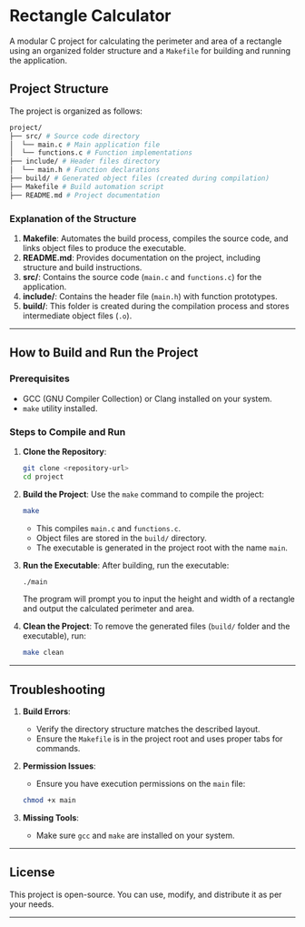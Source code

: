 # Rectangle Calculator

A modular C project for calculating the perimeter and area of a rectangle using an organized folder structure and a `Makefile` for building and running the application.

## Project Structure

The project is organized as follows:

```bash
project/
├── src/ # Source code directory
│  └── main.c # Main application file
│  └── functions.c # Function implementations
├── include/ # Header files directory
│  └── main.h # Function declarations
├── build/ # Generated object files (created during compilation)
├── Makefile # Build automation script
├── README.md # Project documentation
```

### Explanation of the Structure

1. **Makefile**: Automates the build process, compiles the source code, and links object files to produce the executable.
2. **README.md**: Provides documentation on the project, including structure and build instructions.
3. **src/**: Contains the source code (`main.c` and `functions.c`) for the application.
4. **include/**: Contains the header file (`main.h`) with function prototypes.
5. **build/**: This folder is created during the compilation process and stores intermediate object files (`.o`).

---

## How to Build and Run the Project

### Prerequisites

- GCC (GNU Compiler Collection) or Clang installed on your system.
- `make` utility installed.

### Steps to Compile and Run

1. **Clone the Repository**:

    ```bash
    git clone <repository-url>
    cd project
    ```

2. **Build the Project**:
   Use the `make` command to compile the project:

    ```bash
    make
    ```

    - This compiles `main.c` and `functions.c`.
    - Object files are stored in the `build/` directory.
    - The executable is generated in the project root with the name `main`.

3. **Run the Executable**:
   After building, run the executable:

    ```bash
    ./main
    ```

    The program will prompt you to input the height and width of a rectangle and output the calculated perimeter and area.

4. **Clean the Project**:
   To remove the generated files (`build/` folder and the executable), run:

    ```bash
    make clean
    ```

---

## Troubleshooting

1. **Build Errors**:

    - Verify the directory structure matches the described layout.
    - Ensure the `Makefile` is in the project root and uses proper tabs for commands.

2. **Permission Issues**:

    - Ensure you have execution permissions on the `main` file:

    ```bash
    chmod +x main
    ```

3. **Missing Tools**:
    - Make sure `gcc` and `make` are installed on your system.

---

## License

This project is open-source. You can use, modify, and distribute it as per your needs.

---
